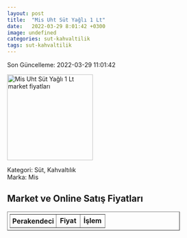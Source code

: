 ```yaml
---
layout: post
title:  "Mis Uht Süt Yağlı 1 Lt"
date:   2022-03-29 8:01:42 +0300
image: undefined
categories: sut-kahvaltilik
tags: sut-kahvaltilik
---
```


Son Güncelleme: 2022-03-29 11:01:42

<img src="undefined" width="200" alt="Mis Uht Süt Yağlı 1 Lt market fiyatları" />

Kategori: Süt, Kahvaltılık
<br />
Marka: Mis

<h2>Market ve Online Satış Fiyatları</h2>

<table border="1" style="padding: 5px;width:80%;">
  <tr>
    <td style="padding: 5px;"><strong>Perakendeci</strong></td>
    <td><strong>Fiyat</strong></td>
    <td><strong>İşlem</strong></td>
  </tr>
  
</table>

